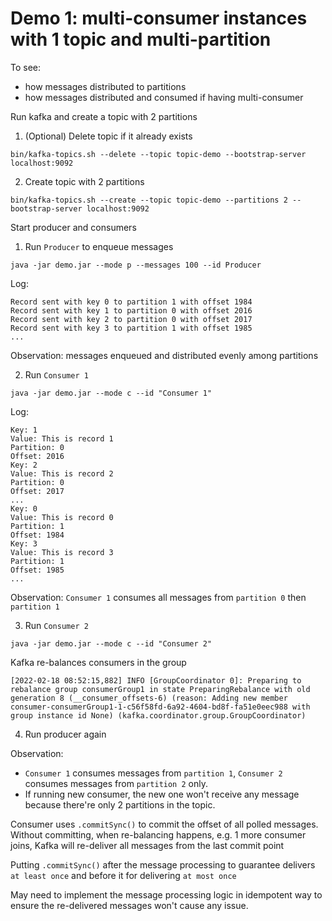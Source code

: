 # Demo 1: multi-consumer instances with 1 topic and multi-partition

To see:
- how messages distributed to partitions
- how messages distributed and consumed if having multi-consumer

Run kafka and create a topic with 2 partitions

1. (Optional) Delete topic if it already exists
```shell
bin/kafka-topics.sh --delete --topic topic-demo --bootstrap-server localhost:9092
```

2. Create topic with 2 partitions
```shell
bin/kafka-topics.sh --create --topic topic-demo --partitions 2 --bootstrap-server localhost:9092
```

Start producer and consumers

1. Run `Producer` to enqueue messages
```shell
java -jar demo.jar --mode p --messages 100 --id Producer
```

Log:
```
Record sent with key 0 to partition 1 with offset 1984
Record sent with key 1 to partition 0 with offset 2016
Record sent with key 2 to partition 0 with offset 2017
Record sent with key 3 to partition 1 with offset 1985
...
```

Observation: messages enqueued and distributed evenly among partitions

2. Run `Consumer 1`
```shell
java -jar demo.jar --mode c --id "Consumer 1"
```

Log:
```
Key: 1
Value: This is record 1
Partition: 0
Offset: 2016
Key: 2
Value: This is record 2
Partition: 0
Offset: 2017
...
Key: 0
Value: This is record 0
Partition: 1
Offset: 1984
Key: 3
Value: This is record 3
Partition: 1
Offset: 1985
...
```

Observation: `Consumer 1` consumes all messages from `partition 0` then `partition 1`

3. Run `Consumer 2`
```shell
java -jar demo.jar --mode c --id "Consumer 2"
```

Kafka re-balances consumers in the group
```
[2022-02-18 08:52:15,882] INFO [GroupCoordinator 0]: Preparing to rebalance group consumerGroup1 in state PreparingRebalance with old generation 8 (__consumer_offsets-6) (reason: Adding new member consumer-consumerGroup1-1-c56f58fd-6a92-4604-bd8f-fa51e0eec988 with group instance id None) (kafka.coordinator.group.GroupCoordinator)
```

4. Run producer again

Observation:
- `Consumer 1` consumes messages from `partition 1`, `Consumer 2` consumes messages from `partition 2` only.
- If running new consumer, the new one won't receive any message because there're only 2 partitions in the topic.

Consumer uses `.commitSync()` to commit the offset of all polled messages. Without committing, when re-balancing happens, e.g. 1 more consumer joins, Kafka will re-deliver all messages from the last commit point

Putting `.commitSync()` after the message processing to guarantee delivers `at least once` and before it for delivering `at most once`

May need to implement the message processing logic in idempotent way to ensure the re-delivered messages won't cause any issue.
